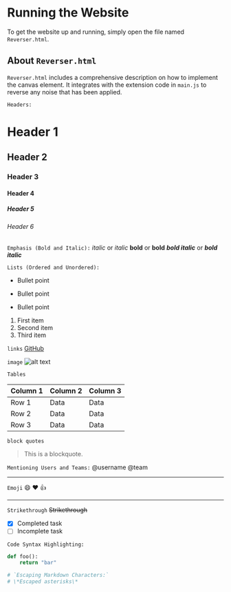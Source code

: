 # Running the Website

To get the website up and running, simply open the file named `Reverser.html`.

## About `Reverser.html`
`Reverser.html` includes a comprehensive description on how to implement the canvas element. It integrates with the extension code in `main.js` to reverse any noise that has been applied.


`Headers:`
# Header 1
## Header 2
### Header 3
#### Header 4
##### Header 5
###### Header 6


`Emphasis (Bold and Italic):`
*italic* or _italic_
**bold** or __bold__
***bold italic*** or ___bold italic___


`Lists (Ordered and Unordered):`
- Bullet point
* Bullet point
+ Bullet point

1. First item
2. Second item
3. Third item


`links`
[GitHub](http://github.com)



`image`
![alt text](http://url/to/img.png)


`Tables`

| Column 1 | Column 2 | Column 3 |
| -------- | -------- | -------- |
| Row 1    | Data     | Data     |
| Row 2    | Data     | Data     |
| Row 3    | Data     | Data     |



`block quotes`
> This is a blockquote.




`Mentioning Users and Teams:`
@username  @team

---

`Emoji`
:smile: :heart: :+1:


---

`Strikethrough`
~~Strikethrough~~

- [x] Completed task
- [ ] Incomplete task

`Code Syntax Highlighting:`
```python
def foo():
    return "bar"

# `Escaping Markdown Characters:`
# \*Escaped asterisks\*




